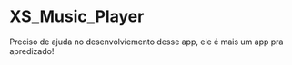 # XS_Music_Player

Preciso de ajuda no desenvolviemento desse app, ele é mais um app pra apredizado!
